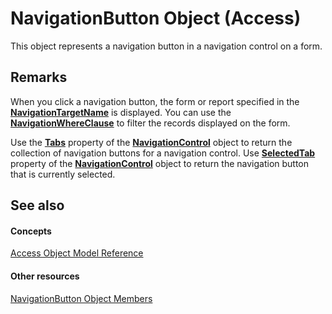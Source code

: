 
# NavigationButton Object (Access)

This object represents a navigation button in a navigation control on a form.


## Remarks

When you click a navigation button, the form or report specified in the  **[NavigationTargetName](83ebeff5-3f80-3d1d-655b-8c7e139daff8.md)** is displayed. You can use the **[NavigationWhereClause](ee8e7435-44cf-d065-b7ee-d7c870726101.md)** to filter the records displayed on the form.

Use the  **[Tabs](a8b2546c-9b1f-a8ff-1a6f-8e607415ffec.md)** property of the **[NavigationControl](ab08e35c-e5e4-444c-d169-1092d282ed15.md)** object to return the collection of navigation buttons for a navigation control. Use **[SelectedTab](8e6da4b2-eada-51db-b198-da8213c647ac.md)** property of the **[NavigationControl](ab08e35c-e5e4-444c-d169-1092d282ed15.md)** object to return the navigation button that is currently selected.


## See also


#### Concepts


[Access Object Model Reference](2de134a4-6c5c-d2a3-8377-f4dd973ba650.md)
#### Other resources


[NavigationButton Object Members](e1d63e3c-ee09-4302-21dc-96fa76cf50fd.md)
